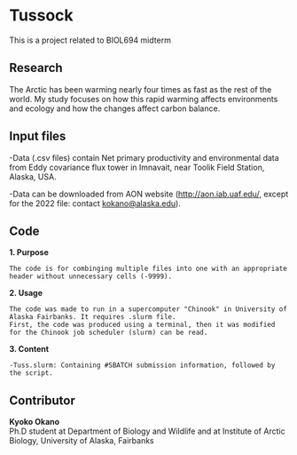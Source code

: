 # Tussock
This is a project related to BIOL694 midterm

## Research

The Arctic has been warming nearly four times as fast as the rest of the world. My study focuses on how this rapid warming affects environments and ecology and how the changes affect carbon balance.

## Input files

-Data (.csv files) contain Net primary productivity and environmental data from Eddy covariance flux tower in Imnavait, near Toolik Field Station, Alaska, USA.

-Data can be downloaded from AON website (http://aon.iab.uaf.edu/, except for the 2022 file: contact kokano@alaska.edu). 
 
## Code

**1. Purpose**

    The code is for combinging multiple files into one with an appropriate header without unnecessary cells (-9999).

**2. Usage**

    The code was made to run in a supercomputer "Chinook" in University of Alaska Fairbanks. It requires .slurm file.
    First, the code was produced using a terminal, then it was modified for the Chinook job scheduler (slurm) can be read.

**3. Content**

    -Tuss.slurm: Containing #SBATCH submission information, followed by the script.
    

## Contributor

**Kyoko Okano**  
Ph.D student at Department of Biology and Wildlife and at Institute of Arctic Biology, University of Alaska, Fairbanks  